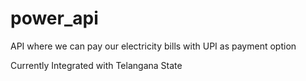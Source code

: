 # power_api
API where we can pay our electricity bills with UPI as payment option


Currently Integrated with Telangana State

